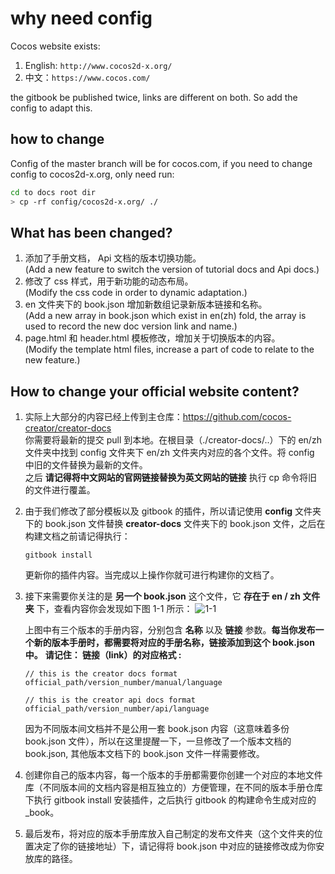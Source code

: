 # why need config

Cocos website exists:

1. English: `http://www.cocos2d-x.org/`
1. 中文：`https://www.cocos.com/`

the gitbook be published twice, links are different on both. So add the config to adapt this.

## how to change

Config of the master branch will be for cocos.com, if you need to change config to cocos2d-x.org, only need run:

```sh
cd to docs root dir
> cp -rf config/cocos2d-x.org/ ./
```

## What has been changed?

1. 添加了手册文档， Api 文档的版本切换功能。<br>(Add a new feature to switch the version of tutorial docs and Api docs.)
2. 修改了 css 样式，用于新功能的动态布局。<br>(Modify the css code in order to dynamic adaptation.)
3. en 文件夹下的 book.json 增加新数组记录新版本链接和名称。<br>(Add a new array in book.json which exist in en(zh) fold, the array is used to record the new doc version link and name.)
4. page.html 和 header.html 模板修改，增加关于切换版本的内容。<br>(Modify the template html files, increase a part of code to relate to the new feature.)

## How to change your official website content?

1. 实际上大部分的内容已经上传到主仓库：https://github.com/cocos-creator/creator-docs <br> 你需要将最新的提交 pull 到本地。在根目录（./creator-docs/..）下的 en/zh 文件夹中找到 config 文件夹下 en/zh 文件夹内对应的各个文件。将 config 中旧的文件替换为最新的文件。<br>
之后 __请记得将中文网站的官网链接替换为英文网站的链接__ 执行 cp 命令将旧的文件进行覆盖。
2. 由于我们修改了部分模板以及 gitbook 的插件，所以请记使用 __config__ 文件夹下的 book.json 文件替换 __creator-docs__ 文件夹下的 book.json 文件，之后在构建文档之前请记得执行：
    
    ```
   gitbook install
    ```
    更新你的插件内容。当完成以上操作你就可进行构建你的文档了。 <br>
3. 接下来需要你关注的是 __另一个 book.json__ 这个文件，它 __存在于 en / zh 文件夹__ 下，查看内容你会发现如下图 1-1 所示：
![1-1](![image](https://user-images.githubusercontent.com/35832931/43818599-ed067654-9b11-11e8-84ad-913e332c77f3.png))

    上图中有三个版本的手册内容，分别包含 __名称__ 以及 __链接__ 参数。__每当你发布一个新的版本手册时，都需要将对应的手册名称，链接添加到这个 book.json 中。__
    __请记住： 链接（link）的对应格式 :__
    ```
    // this is the creator docs format
    official_path/version_number/manual/language

    // this is the creator api docs format
    official_path/version_number/api/language
    ```
    因为不同版本间文档并不是公用一套 book.json 内容（这意味着多份 book.json 文件），所以在这里提醒一下，一旦修改了一个版本文档的 book.json, 其他版本文档下的 book.json 文件一样需要修改。

4. 创建你自己的版本内容，每一个版本的手册都需要你创建一个对应的本地文件库（不同版本间的文档内容是相互独立的）方便管理，在不同的版本手册仓库下执行 gitbook install 安装插件，之后执行 gitbook 的构建命令生成对应的 _book。
5. 最后发布，将对应的版本手册库放入自己制定的发布文件夹（这个文件夹的位置决定了你的链接地址）下，请记得将 book.json 中对应的链接修改成为你安放库的路径。